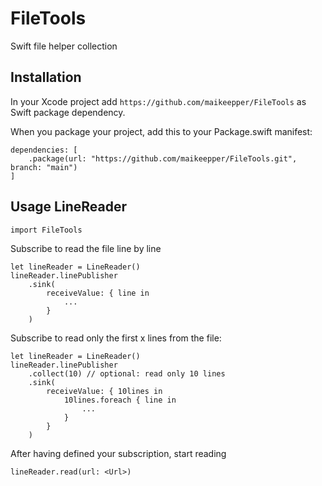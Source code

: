 # FileTools

Swift file helper collection

## Installation

In your Xcode project add `https://github.com/maikeepper/FileTools` as Swift package dependency.

When you package your project, add this to your Package.swift manifest:

    dependencies: [
        .package(url: "https://github.com/maikeepper/FileTools.git", branch: "main")
    ]

## Usage LineReader

    import FileTools

Subscribe to read the file line by line

    let lineReader = LineReader()
    lineReader.linePublisher
        .sink(
            receiveValue: { line in
                ...
            }
        )

Subscribe to read only the first x lines from the file:

    let lineReader = LineReader()
    lineReader.linePublisher
        .collect(10) // optional: read only 10 lines
        .sink(
            receiveValue: { 10lines in
                10lines.foreach { line in
                    ...
                }
            }
        )

After having defined your subscription, start reading

    lineReader.read(url: <Url>)
